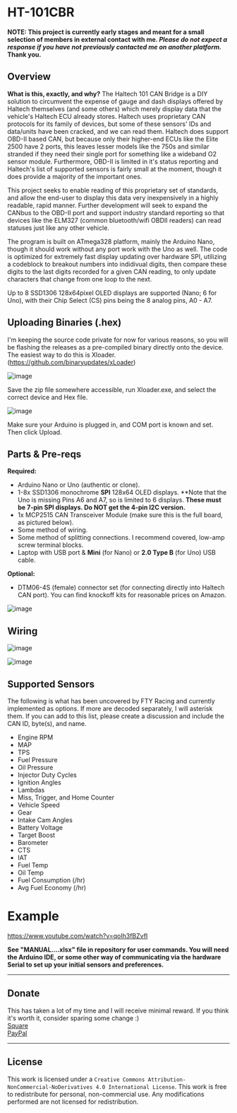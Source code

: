# HT-101CBR
**NOTE: This project is currently early stages and meant for a small selection of members in external contact with me. _Please do not expect a response if you have not previously contacted me on another platform._ Thank you.**
## Overview
**What is this, exactly, and why?**
The Haltech 101 CAN Bridge is a DIY solution to circumvent the expense of gauge and dash displays offered by Haltech themselves (and some others) which merely display data that the vehicle's Haltech ECU already stores. Haltech uses proprietary CAN protocols for its family of devices, but some of these sensors' IDs and data/units have been cracked, and we can read them. Haltech does support OBD-II based CAN, but because only their higher-end ECUs like the Elite 2500 have 2 ports, this leaves lesser models like the 750s and similar stranded if they need their single port for something like a wideband O2 sensor module. Furthermore, OBD-II is limited in it's status reporting and Haltech's list of supported sensors is fairly small at the moment, though it does provide a majority of the important ones. 

This project seeks to enable reading of this proprietary set of standards, and allow the end-user to display this data very inexpensively in a highly readable, rapid manner. Further development will seek to expand the CANbus to the OBD-II port and support industry standard reporting so that devices like the ELM327 (common bluetooth/wifi OBDII readers) can read statuses just like any other vehicle.

The program is built on ATmega328 platform, mainly the Arduino Nano, though it should work without any port work with the Uno as well. The code is optimized for extremely fast display updating over hardware SPI, utilizing a codeblock to breakout numbers into indidivual digits, then compare these digits to the last digits recorded for a given CAN reading, to only update characters that change from one loop to the next. 

Up to 8 SSD1306 128x64pixel OLED displays are supported (Nano; 6 for Uno), with their Chip Select (CS) pins being the 8 analog pins, A0 - A7. 

## Uploading Binaries (.hex)
I'm keeping the source code private for now for various reasons, so you will be flashing the releases as a pre-compiled binary directly onto the device. The easiest way to do this is Xloader. (https://github.com/binaryupdates/xLoader)

![image](https://github.com/treyus30/HT-101CBR/assets/136277393/461253f2-5f9f-4130-843d-aaec86dda0bb)

Save the zip file somewhere accessible, run Xloader.exe, and select the correct device and Hex file. 

![image](https://github.com/treyus30/HT-101CBR/assets/136277393/adf06e8c-4121-4211-802e-b4623bbf302f)

Make sure your Arduino is plugged in, and COM port is known and set. Then click Upload. 

## Parts & Pre-reqs

**Required:**
- Arduino Nano or Uno (authentic or clone).
- 1-8x SSD1306 monochrome **SPI** 128x64 OLED displays. **Note that the Uno is missing Pins A6 and A7, so is limited to 6 displays. **These must be 7-pin SPI displays. Do NOT get the 4-pin I2C version.**
- 1x MCP2515 CAN Transceiver Module (make sure this is the full board, as pictured below).
- Some method of wiring.
- Some method of splitting connections. I recommend covered, low-amp screw terminal blocks.
- Laptop with USB port & **Mini** (for Nano) or **2.0 Type B** (for Uno) USB cable. 
  
**Optional:**
- DTM06-4S (female) connector set (for connecting directly into Haltech CAN port). You can find knockoff kits for reasonable prices on Amazon.

![image](https://github.com/treyus30/HT-101CBR/assets/136277393/64dd7140-89de-436d-ac0f-f3dddb5633d8)


## Wiring
![image](https://github.com/treyus30/HT-101CBR/assets/136277393/f193cb99-d602-4b6f-9f1d-fdcd29ef7cde)

![image](https://github.com/treyus30/HT-101CBR/assets/136277393/7e3e6e5f-cf13-4c77-99e8-f6e3c9581b88)

## Supported Sensors
The following is what has been uncovered by FTY Racing and currently implemented as options. If more are decoded separately, I will asterisk them. If you can add to this list, please create a discussion and include the CAN ID, byte(s), and name.
- Engine RPM
- MAP
- TPS
- Fuel Pressure
- Oil Pressure
- Injector Duty Cycles
- Ignition Angles
- Lambdas
- Miss, Trigger, and Home Counter
- Vehicle Speed
- Gear
- Intake Cam Angles
- Battery Voltage
- Target Boost
- Barometer
- CTS
- IAT
- Fuel Temp
- Oil Temp
- Fuel Consumption (/hr)
- Avg Fuel Economy (/hr)

# Example
https://www.youtube.com/watch?v=qoIh3fBZvfI

**See "MANUAL....xlsx" file in repository for user commands. You will need the Arduino IDE, or some other way of communicating via the hardware Serial to set up your initial sensors and preferences.**

---

## Donate
This has taken a lot of my time and I will receive minimal reward. If you think it's worth it, consider sparing some change :) <br>
<a href ="https://tcarpenterprises.square.site/product/help-support-my-work-tip-me/1?cs=true&cst=popular">Square</a><br>
<a href ="https://paypal.me/TCarpEnterprises?country.x=US&locale.x=en_US">PayPal</a>

---

## License
This work is licensed under a `Creative Commons Attribution-NonCommercial-NoDerivatives 4.0 International License`.
This work is free to redistribute for personal, non-commercial use. Any modifications performed are not licensed for redistribution. 
